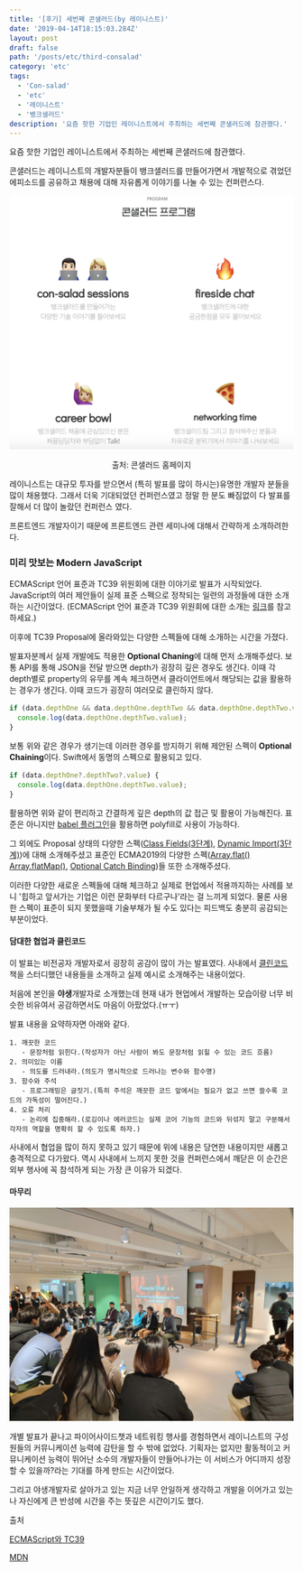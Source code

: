 ```yaml
---
title: '[후기] 세번째 콘샐러드(by 레이니스트)'
date: '2019-04-14T18:15:03.284Z'
layout: post
draft: false
path: '/posts/etc/third-consalad'
category: 'etc'
tags:
  - 'Con-salad'
  - 'etc'
  - '레이니스트'
  - '뱅크샐러드'
description: '요즘 핫한 기업인 레이니스트에서 주최하는 세번째 콘샐러드에 참관했다.'
---
```


요즘 핫한 기업인 레이니스트에서 주최하는 세번째 콘샐러드에 참관했다.

콘샐러드는 레이니스트의 개발자분들이 뱅크샐러드를 만들어가면서 개발적으로 겪었던 에피소드를 공유하고 채용에 대해 자유롭게 이야기를 나눌 수 있는 컨퍼런스다.

![consalad_1](./consalad_1.png)

<center>출처: 콘샐러드 홈페이지</center>

레이니스트는 대규모 투자를 받으면서 (특히 발표를 많이 하시는)유명한 개발자 분들을 많이 채용했다. 그래서 더욱 기대되었던 컨퍼런스였고 정말 한 분도 빠짐없이 다 발표를 잘해서 더 많이 놀랐던 컨퍼런스 였다.

프론트엔드 개발자이기 때문에 프론트엔드 관련 세미나에 대해서 간략하게 소개하려한다.

### 미리 맛보는 Modern JavaScript

ECMAScript 언어 표준과 TC39 위원회에 대한 이야기로 발표가 시작되었다. JavaScript의 여러 제안들이 실제 표준 스펙으로 정착되는 일련의 과정들에 대한 소개하는 시간이었다.
(ECMAScript 언어 표준과 TC39 위원회에 대한 소개는 [링크](https://ahnheejong.name/articles/ecmascript-tc39/)를 참고하세요.)

이후에 TC39 Proposal에 올라와있는 다양한 스펙들에 대해 소개하는 시간을 가졌다.

발표자분께서 실제 개발에도 적용한 **Optional Chaning**에 대해 먼저 소개해주셨다. 보통 API를 통해 JSON을 전달 받으면 depth가 굉장히 깊은 경우도 생긴다. 이때 각 depth별로 property의 유무를 계속 체크하면서 클라이언트에서 해당되는 값을 활용하는 경우가 생긴다. 이때 코드가 굉장히 여러모로 클린하지 않다.

```javascript
if (data.depthOne && data.depthOne.depthTwo && data.depthOne.depthTwo.value) {
  console.log(data.depthOne.depthTwo.value);
}
```

보통 위와 같은 경우가 생기는데 이러한 경우를 방지하기 위해 제안된 스펙이 **Optional Chaining**이다. Swift에서 동명의 스펙으로 활용되고 있다.

```javascript
if (data.depthOne?.depthTwo?.value) {
  console.log(data.depthOne.depthTwo.value);
}
```

활용하면 위와 같이 편리하고 간결하게 깊은 depth의 값 접근 및 활용이 가능해진다. 표준은 아니지만 [babel 플러그인](https://babeljs.io/docs/en/babel-plugin-proposal-optional-chaining)을 활용하면 polyfill로 사용이 가능하다.

그 외에도 Proposal 상태의 다양한 스펙([Class Fields(3단계)](https://github.com/tc39/proposal-class-fields), [Dynamic Import(3단계)](https://github.com/tc39/proposal-dynamic-import))에 대해 소개해주셨고 표준인 ECMA2019의 다양한 스펙([Array.flat()](https://developer.mozilla.org/en-US/docs/Web/JavaScript/Reference/Global_Objects/Array/flat) [Array.flatMap()](https://developer.mozilla.org/en-US/docs/Web/JavaScript/Reference/Global_Objects/Array/flatMap), [Optional Catch Binding](https://developer.mozilla.org/en-US/docs/Web/JavaScript/Reference/Statements/try...catch))들 또한 소개해주셨다.

이러한 다양한 새로운 스펙들에 대해 체크하고 실제로 현업에서 적용까지하는 사례를 보니 '힙하고 앞서가는 기업은 이런 문화부터 다르구나'라는 걸 느끼게 되었다. 물론 사용한 스펙이 표준이 되지 못했을때 기술부채가 될 수도 있다는 피드백도 충분히 공감되는 부분이었다.

#### 담대한 협업과 클린코드

이 발표는 비전공자 개발자로서 굉장히 공감이 많이 가는 발표였다. 사내에서 [클린코드](http://www.yes24.com/Product/Goods/11681152?scode=032&OzSrank=1)책을 스터디했던 내용들을 소개하고 실제 예시로 소개해주는 내용이었다.

처음에 본인을 **야생**개발자로 소개했는데 현재 내가 현업에서 개발하는 모습이랑 너무 비슷한 비유여서 공감하면서도 마음이 아팠었다.(ㅠㅜ)

발표 내용을 요약하자면 아래와 같다.

```
1. 깨끗한 코드
   - 문장처럼 읽힌다.(작성자가 아닌 사람이 봐도 문장처럼 읽힐 수 있는 코드 흐름)
2. 의미있는 이름
   - 의도를 드러내라.(의도가 명시적으로 드러나는 변수와 함수명)
3. 함수와 주석
   - 프로그래밍은 글짓기.(특히 주석은 깨끗한 코드 앞에서는 필요가 없고 쓰면 쓸수록 코드의 가독성이 떨어진다.)
4. 오류 처리
   - 논리에 집중해라.(로깅이나 에러코드는 실제 코어 기능의 코드와 뒤섞지 말고 구분해서 각자의 역할을 명확히 할 수 있도록 하자.)
```

사내에서 협업을 많이 하지 못하고 있기 때문에 위에 내용은 당연한 내용이지만 새롭고 충격적으로 다가왔다. 역시 사내에서 느끼지 못한 것을 컨퍼런스에서 깨닫은 이 순간은 외부 행사에 꼭 참석하게 되는 가장 큰 이유가 되겠다.

#### 마무리

![consalad_2](./consalad_2.jpeg)

개별 발표가 끝나고 파이어사이드챗과 네트워킹 행사를 경험하면서 레이니스트의 구성원들의 커뮤니케이션 능력에 감탄을 할 수 밖에 없었다. 기획자는 없지만 활동적이고 커뮤니케이션 능력이 뛰어난 소수의 개발자들이 만들어나가는 이 서비스가 어디까지 성장할 수 있을까?라는 기대를 하게 만드는 시간이었다.

그리고 야생개발자로 살아가고 있는 지금 너무 안일하게 생각하고 개발을 이어가고 있는 나 자신에게 큰 반성에 시간을 주는 뜻깊은 시간이기도 했다.

출처

[ECMAScript와 TC39](https://ahnheejong.name/articles/ecmascript-tc39/)

[MDN](https://developer.mozilla.org/en-US/)
